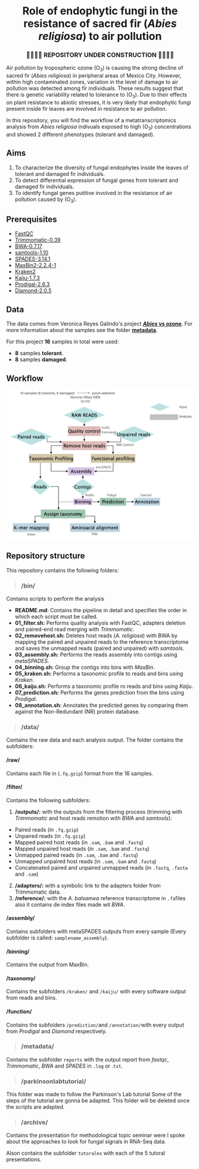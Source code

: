 # <div align="center"> Role of endophytic fungi in the resistance of sacred fir (*Abies religiosa*) to air pollution </div>

### <div align="center">  :construction::construction::construction::construction: REPOSITORY UNDER CONSTRUCTION :construction::construction::construction::construction: </div>






Air pollution by tropospheric ozone (O<sub>3</sub>) is causing the strong decline of sacred fir (*Abies religiosa*) in peripheral areas of Mexico City. However, within high contaminated zones, variation in the level of damage to air pollution was detected among fir individuals. These results suggest that there is genetic variability related to tolerance to (O<sub>3</sub>). Due to their effects on plant resistance to abiotic stresses, it is very likely that endophytic fungi present inside fir leaves are involved in resistance to air pollution.

In this repository, you will find the workflow of a metatranscriptomics analysis from *Abies religiosa* indivuals exposed to high (O<sub>3</sub>) concentrations and showed 2 different phenotypes (tolerant and damaged). 

## **Aims**

1. To characterize the diversity of fungal endophytes inside the leaves of tolerant and damaged fir individuals.
2. To detect differential expression of fungal genes from tolerant and damaged fir individuals. 
3. To identify fungal genes putitive involved in the resistance of air pollution caused by (O<sub>3</sub>).

## **Prerequisites**

* [FastQC](https://www.bioinformatics.babraham.ac.uk/projects/fastqc/)
* [Trimmomatic-0.39](http://www.usadellab.org/cms/?page=trimmomatic)
* [BWA-0.7.17](http://bio-bwa.sourceforge.net)
* [samtools-1.10](http://www.htslib.org)
* [SPADES-3.14.1](https://cab.spbu.ru/software/spades/)
* [MaxBin2-2.2.4-1](https://sourceforge.net/projects/maxbin2/)
* [Kraken2](https://ccb.jhu.edu/software/kraken2/)
* [Kaiju-1.7.3](http://kaiju.binf.ku.dk)
* [Prodigal-2.6.3](https://github.com/hyattpd/Prodigal)
* [Diamond-2.0.5](https://github.com/bbuchfink/diamond)	


## **Data**

The data comes from Veronica Reyes Galindo's project [***Abies* vs ozone**](https://github.com/VeroIarrachtai/Abies_vs_ozone). For more information about the samples see the folder [**metadata**](https://github.com/VeroIarrachtai/Abies_vs_ozone/blob/master/4_Transcriptomics/metadata/RNA_sacredfir.csv).

For this project **16** samples in total were used:

* **8** samples **tolerant**.
* **8** samples **damaged**.  


## **Workflow**

![](workflow.png)

## **Repository structure**

This repository contains the following folders:

>### /bin/

Contains scripts to perform the analysis

* **README.md**: Contains the pipeline in detail and specifies the order in which each script must be called.
* **01_filter.sh:** Performs quality analysis with FastQC, adapters deletion and paired-end read merging with *Trimmomatic*.
* **02_removehost.sh:** Deletes host reads (*A. religiosa*) with BWA by mapping the paired and unpaired reads to the reference transcriptome and saves the unmapped reads (paired and unpaired) with *samtools*.
* **03_assembly.sh:** Performs the reads assembly into contigs using *metaSPADES*.
* **04_binning.sh:** Group the contigs into bins with *MaxBin*.
* **05_kraken.sh:** Performs a taxonomic profile to reads and bins using *Kraken*.
* **06_kaiju.sh:** Performs a taxonomic profile ro reads and bins using *Kaiju*.
* **07_prediction.sh:** Performs the genes prediction from the bins using *Prodigal*.
* **08_annotation.sh:** Annotates the predicted genes by comparing them against the Non-Redundant (NR) protein database.
  
  
>### /data/

Contains the raw data and each analysis output. The folder contains the subfolders:

#### /raw/
Contains each file in (`.fq.gzip`) format from the 16 samples.

#### /filter/


Contains the following subfolders:

1. **/outputs/:** with the outputs from the filtering process (trimming with *Trimmomatic* and host reads remotion with *BWA* and *samtools*):

* Paired reads (in `.fq.gzip`)
* Unpaired reads (in `.fq.gzip`)
* Mapped paired host reads (in `.sam`, `.bam` and `.fastq`)
* Mapped unpaired host reads (in `.sam`, `.bam` and `.fastq`)
* Unmapped paired reads (in `.sam`, `.bam` and `.fastq`)
* Unmapped unpaired host reads (in `.sam`, `.bam` and `.fastq`)
* Concatenated paired and unpaired unmapped reads (in `.fastq`, `.fasta` and `.sam`)
 
 
2. **/adapters/:** with a symbolic link to the adapters folder from Trimmomatic data.
3. **/reference/:** with the *A. balsamea* reference transcriptome in `.fa`files also it contains de index files made wit *BWA*.


#### /assembly/
Contains subfolders with metaSPADES outputs from every sample (Every subfolder is called: `samplename_assembly`).

#### /binning/
Contains the output from MaxBin.

#### /taxonomy/
Contains the subfolders `/kraken/` and `/kaiju/` with every software output from reads and bins. 


#### /function/
Contains the subfolders `/prediction/`and `/annotation/`with every output from *Prodigal* and *Diamond* respectively.

>### /metadata/

Contains the subfolder `reports` with the output report from *fastqc*, *Trimmomatic*, *BWA* and *SPADES* in `.log` or .`txt`. 

>### /parkinsonlabtutorial/

This folder was made to follow the Parkinson's Lab tutorial Some of the steps of the tutorial are gonna be adapted. This folder will be deleted once the scripts are adapted.

>### /archive/

Contains the presentation for methodological topic seminar were I spoke about the approaches to look for fungal signals in RNA-Seq data.

Alson contains the subfolder `tutorales` with each of the 5 tutoral presentations.  

